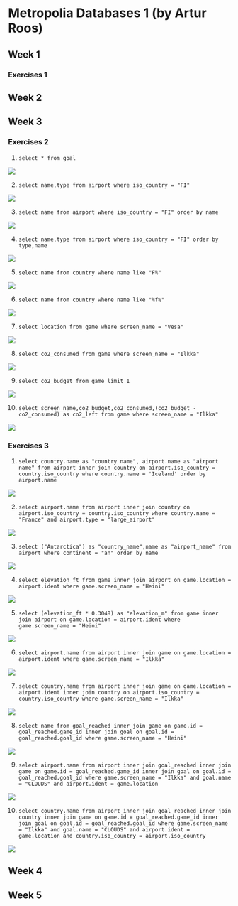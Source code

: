 # Metropolia Databases 1 (by Artur Roos)

## Week 1 

### Exercises 1



## Week 2

## Week 3

### Exercises 2

1.  `select * from goal`

![](3_2_01.jpg)

2.  `select name,type from airport where iso_country = "FI"`

![](3_2_02.jpg)

3.  `select name from airport where iso_country = "FI" order by name`

![](3_2_03.jpg)

4.  `select name,type from airport where iso_country = "FI" order by type,name`

![](3_2_04.jpg)

5.  `select name from country where name like "F%"`

![](3_2_05.jpg)

6.  `select name from country where name like "%f%"`

![](3_2_06.jpg)

7.  `select location from game where screen_name = "Vesa"`

![](3_2_07.jpg)

8.  `select co2_consumed from game where screen_name = "Ilkka"`

![](3_2_08.jpg)

9.  `select co2_budget from game limit 1`

![](3_2_09.jpg)

10. `select screen_name,co2_budget,co2_consumed,(co2_budget - co2_consumed) as co2_left from game where screen_name = "Ilkka"`

![](3_2_10.jpg)


### Exercises 3

1. `select country.name as "country name", airport.name as "airport name" from airport inner join country on airport.iso_country = country.iso_country where country.name = 'Iceland' order by airport.name`

![](3_3_01.jpg)

2. `select airport.name from airport
    inner join country on airport.iso_country = country.iso_country
                    where country.name = "France" and airport.type = "large_airport"`

![](3_3_02.jpg)

3. `select ("Antarctica") as "country_name",name as "airport_name" from airport where continent = "an" order by name`

![](3_3_03.jpg)

4. `select elevation_ft from game inner join airport on game.location = airport.ident where game.screen_name = "Heini"`

![](3_3_04.jpg)

5. `select (elevation_ft * 0.3048) as "elevation_m" from game inner join airport on game.location = airport.ident where game.screen_name = "Heini"`

![](3_3_05.jpg)

6. `select airport.name from airport inner join game on game.location = airport.ident where game.screen_name = "Ilkka"`

![](3_3_06.jpg)

7. `select country.name from airport inner join game on game.location = airport.ident inner join country on airport.iso_country = country.iso_country where game.screen_name = "Ilkka"`

![](3_3_07.jpg)

8. `select name from goal_reached inner join game on game.id = goal_reached.game_id inner join goal on goal.id = goal_reached.goal_id where game.screen_name = "Heini"`

![](3_3_08.jpg)

9. `select airport.name from airport
    inner join goal_reached
    inner join game on game.id = goal_reached.game_id
    inner join goal on goal.id = goal_reached.goal_id
                    where game.screen_name = "Ilkka" and goal.name = "CLOUDS" and airport.ident = game.location`

![](3_3_09.jpg)

10. `select country.name from airport
    inner join goal_reached
    inner join country
    inner join game on game.id = goal_reached.game_id
    inner join goal on goal.id = goal_reached.goal_id
                    where game.screen_name = "Ilkka"
                      and goal.name = "CLOUDS"
                      and airport.ident = game.location
                      and country.iso_country = airport.iso_country`

![](3_3_10.jpg)

## Week 4

## Week 5

